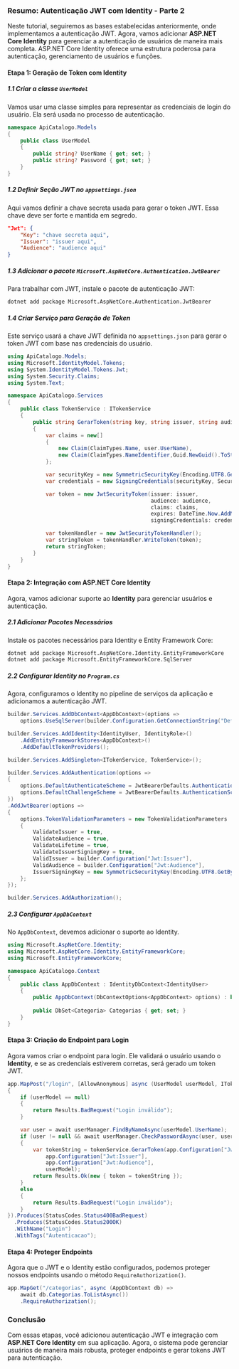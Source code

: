 ### Resumo: Autenticação JWT com Identity - Parte 2

Neste tutorial, seguiremos as bases estabelecidas anteriormente, onde implementamos a autenticação JWT. Agora, vamos adicionar **ASP.NET Core Identity** para gerenciar a autenticação de usuários de maneira mais completa. ASP.NET Core Identity oferece uma estrutura poderosa para autenticação, gerenciamento de usuários e funções.

#### **Etapa 1: Geração de Token com Identity**

##### 1.1 Criar a classe `UserModel`
Vamos usar uma classe simples para representar as credenciais de login do usuário. Ela será usada no processo de autenticação.

```csharp
namespace ApiCatalogo.Models
{
    public class UserModel
    {
        public string? UserName { get; set; }
        public string? Password { get; set; }
    }
}
```

##### 1.2 Definir Seção JWT no `appsettings.json`
Aqui vamos definir a chave secreta usada para gerar o token JWT. Essa chave deve ser forte e mantida em segredo.

```json
"Jwt": {
    "Key": "chave secreta aqui",
    "Issuer": "issuer aqui",
    "Audience": "audience aqui"
}
```

##### 1.3 Adicionar o pacote `Microsoft.AspNetCore.Authentication.JwtBearer`
Para trabalhar com JWT, instale o pacote de autenticação JWT:

```bash
dotnet add package Microsoft.AspNetCore.Authentication.JwtBearer
```

##### 1.4 Criar Serviço para Geração de Token
Este serviço usará a chave JWT definida no `appsettings.json` para gerar o token JWT com base nas credenciais do usuário.

```csharp
using ApiCatalogo.Models;
using Microsoft.IdentityModel.Tokens;
using System.IdentityModel.Tokens.Jwt;
using System.Security.Claims;
using System.Text;

namespace ApiCatalogo.Services
{
    public class TokenService : ITokenService
    {
        public string GerarToken(string key, string issuer, string audience, UserModel user)
        {
            var claims = new[]
            {
                new Claim(ClaimTypes.Name, user.UserName),
                new Claim(ClaimTypes.NameIdentifier,Guid.NewGuid().ToString())
            };

            var securityKey = new SymmetricSecurityKey(Encoding.UTF8.GetBytes(key));
            var credentials = new SigningCredentials(securityKey, SecurityAlgorithms.HmacSha256);

            var token = new JwtSecurityToken(issuer: issuer,
                                             audience: audience,
                                             claims: claims,
                                             expires: DateTime.Now.AddMinutes(10),
                                             signingCredentials: credentials);

            var tokenHandler = new JwtSecurityTokenHandler();
            var stringToken = tokenHandler.WriteToken(token);
            return stringToken;
        }
    }
}
```

#### **Etapa 2: Integração com ASP.NET Core Identity**

Agora, vamos adicionar suporte ao **Identity** para gerenciar usuários e autenticação.

##### 2.1 Adicionar Pacotes Necessários
Instale os pacotes necessários para Identity e Entity Framework Core:

```bash
dotnet add package Microsoft.AspNetCore.Identity.EntityFrameworkCore
dotnet add package Microsoft.EntityFrameworkCore.SqlServer
```

##### 2.2 Configurar Identity no `Program.cs`
Agora, configuramos o Identity no pipeline de serviços da aplicação e adicionamos a autenticação JWT.

```csharp
builder.Services.AddDbContext<AppDbContext>(options =>
    options.UseSqlServer(builder.Configuration.GetConnectionString("DefaultConnection")));

builder.Services.AddIdentity<IdentityUser, IdentityRole>()
    .AddEntityFrameworkStores<AppDbContext>()
    .AddDefaultTokenProviders();

builder.Services.AddSingleton<ITokenService, TokenService>();

builder.Services.AddAuthentication(options =>
{
    options.DefaultAuthenticateScheme = JwtBearerDefaults.AuthenticationScheme;
    options.DefaultChallengeScheme = JwtBearerDefaults.AuthenticationScheme;
})
.AddJwtBearer(options =>
{
    options.TokenValidationParameters = new TokenValidationParameters
    {
        ValidateIssuer = true,
        ValidateAudience = true,
        ValidateLifetime = true,
        ValidateIssuerSigningKey = true,
        ValidIssuer = builder.Configuration["Jwt:Issuer"],
        ValidAudience = builder.Configuration["Jwt:Audience"],
        IssuerSigningKey = new SymmetricSecurityKey(Encoding.UTF8.GetBytes(builder.Configuration["Jwt:Key"]))
    };
});

builder.Services.AddAuthorization();
```

##### 2.3 Configurar `AppDbContext`
No `AppDbContext`, devemos adicionar o suporte ao Identity.

```csharp
using Microsoft.AspNetCore.Identity;
using Microsoft.AspNetCore.Identity.EntityFrameworkCore;
using Microsoft.EntityFrameworkCore;

namespace ApiCatalogo.Context
{
    public class AppDbContext : IdentityDbContext<IdentityUser>
    {
        public AppDbContext(DbContextOptions<AppDbContext> options) : base(options) { }
        
        public DbSet<Categoria> Categorias { get; set; }
    }
}
```

#### **Etapa 3: Criação do Endpoint para Login**

Agora vamos criar o endpoint para login. Ele validará o usuário usando o **Identity**, e se as credenciais estiverem corretas, será gerado um token JWT.

```csharp
app.MapPost("/login", [AllowAnonymous] async (UserModel userModel, ITokenService tokenService, UserManager<IdentityUser> userManager) =>
{
    if (userModel == null)
    {
        return Results.BadRequest("Login inválido");
    }

    var user = await userManager.FindByNameAsync(userModel.UserName);
    if (user != null && await userManager.CheckPasswordAsync(user, userModel.Password))
    {
        var tokenString = tokenService.GerarToken(app.Configuration["Jwt:Key"],
            app.Configuration["Jwt:Issuer"],
            app.Configuration["Jwt:Audience"],
            userModel);
        return Results.Ok(new { token = tokenString });
    }
    else
    {
        return Results.BadRequest("Login inválido");
    }
}).Produces(StatusCodes.Status400BadRequest)
  .Produces(StatusCodes.Status200OK)
  .WithName("Login")
  .WithTags("Autenticacao");
```

#### **Etapa 4: Proteger Endpoints**

Agora que o JWT e o Identity estão configurados, podemos proteger nossos endpoints usando o método `RequireAuthorization()`.

```csharp
app.MapGet("/categorias", async (AppDbContext db) => 
    await db.Categorias.ToListAsync())
    .RequireAuthorization();
```

### Conclusão
Com essas etapas, você adicionou autenticação JWT e integração com **ASP.NET Core Identity** em sua aplicação. Agora, o sistema pode gerenciar usuários de maneira mais robusta, proteger endpoints e gerar tokens JWT para autenticação.